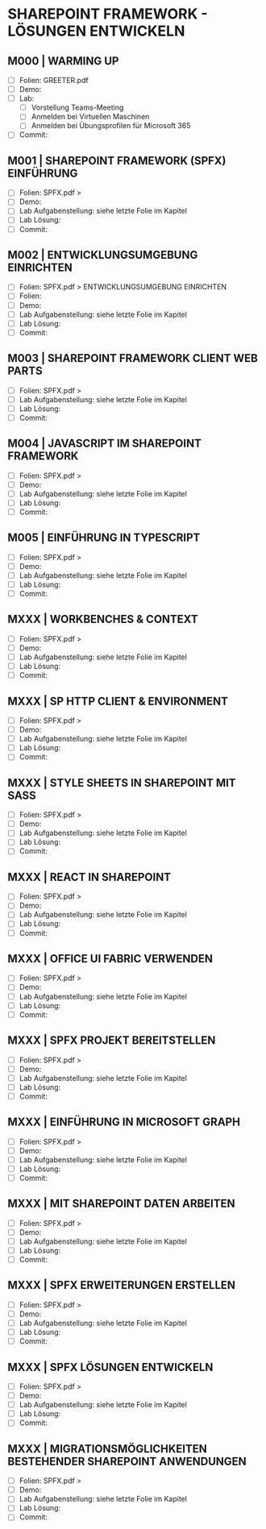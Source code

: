 # SHAREPOINT FRAMEWORK - LÖSUNGEN ENTWICKELN

## M000 | WARMING UP

- [ ] Folien: GREETER.pdf
- [ ] Demo:
- [ ] Lab:
  - [ ] Vorstellung Teams-Meeting
  - [ ] Anmelden bei Virtuellen Maschinen
  - [ ] Anmelden bei Übungsprofilen für Microsoft 365
- [ ] Commit:

## M001 | SHAREPOINT FRAMEWORK (SPFX) EINFÜHRUNG

- [ ] Folien: SPFX.pdf >
- [ ] Demo:
- [ ] Lab Aufgabenstellung: siehe letzte Folie im Kapitel
- [ ] Lab Lösung:
- [ ] Commit:

## M002 | ENTWICKLUNGSUMGEBUNG EINRICHTEN

- [ ] Folien: SPFX.pdf > ENTWICKLUNGSUMGEBUNG EINRICHTEN
- [ ] Folien:
- [ ] Demo:
- [ ] Lab Aufgabenstellung: siehe letzte Folie im Kapitel
- [ ] Lab Lösung:
- [ ] Commit:

## M003 | SHAREPOINT FRAMEWORK CLIENT WEB PARTS

- [ ] Folien: SPFX.pdf >
- [ ] Lab Aufgabenstellung: siehe letzte Folie im Kapitel
- [ ] Lab Lösung:
- [ ] Commit:

## M004 | JAVASCRIPT IM SHAREPOINT FRAMEWORK

- [ ] Folien: SPFX.pdf >
- [ ] Demo:
- [ ] Lab Aufgabenstellung: siehe letzte Folie im Kapitel
- [ ] Lab Lösung:
- [ ] Commit:

## M005 | EINFÜHRUNG IN TYPESCRIPT

- [ ] Folien: SPFX.pdf >
- [ ] Demo:
- [ ] Lab Aufgabenstellung: siehe letzte Folie im Kapitel
- [ ] Lab Lösung:
- [ ] Commit:

## MXXX | WORKBENCHES & CONTEXT

- [ ] Folien: SPFX.pdf >
- [ ] Demo:
- [ ] Lab Aufgabenstellung: siehe letzte Folie im Kapitel
- [ ] Lab Lösung:
- [ ] Commit:

## MXXX | SP HTTP CLIENT & ENVIRONMENT

- [ ] Folien: SPFX.pdf >
- [ ] Demo:
- [ ] Lab Aufgabenstellung: siehe letzte Folie im Kapitel
- [ ] Lab Lösung:
- [ ] Commit:

## MXXX | STYLE SHEETS IN SHAREPOINT MIT SASS

- [ ] Folien: SPFX.pdf >
- [ ] Demo:
- [ ] Lab Aufgabenstellung: siehe letzte Folie im Kapitel
- [ ] Lab Lösung:
- [ ] Commit:

## MXXX | REACT IN SHAREPOINT

- [ ] Folien: SPFX.pdf >
- [ ] Demo:
- [ ] Lab Aufgabenstellung: siehe letzte Folie im Kapitel
- [ ] Lab Lösung:
- [ ] Commit:

## MXXX | OFFICE UI FABRIC VERWENDEN

- [ ] Folien: SPFX.pdf >
- [ ] Demo:
- [ ] Lab Aufgabenstellung: siehe letzte Folie im Kapitel
- [ ] Lab Lösung:
- [ ] Commit:

## MXXX | SPFX PROJEKT BEREITSTELLEN

- [ ] Folien: SPFX.pdf >
- [ ] Demo:
- [ ] Lab Aufgabenstellung: siehe letzte Folie im Kapitel
- [ ] Lab Lösung:
- [ ] Commit:

## MXXX | EINFÜHRUNG IN MICROSOFT GRAPH

- [ ] Folien: SPFX.pdf >
- [ ] Demo:
- [ ] Lab Aufgabenstellung: siehe letzte Folie im Kapitel
- [ ] Lab Lösung:
- [ ] Commit:

## MXXX | MIT SHAREPOINT DATEN ARBEITEN

- [ ] Folien: SPFX.pdf >
- [ ] Demo:
- [ ] Lab Aufgabenstellung: siehe letzte Folie im Kapitel
- [ ] Lab Lösung:
- [ ] Commit:

## MXXX | SPFX ERWEITERUNGEN ERSTELLEN

- [ ] Folien: SPFX.pdf >
- [ ] Demo:
- [ ] Lab Aufgabenstellung: siehe letzte Folie im Kapitel
- [ ] Lab Lösung:
- [ ] Commit:

## MXXX | SPFX LÖSUNGEN ENTWICKELN

- [ ] Folien: SPFX.pdf >
- [ ] Demo:
- [ ] Lab Aufgabenstellung: siehe letzte Folie im Kapitel
- [ ] Lab Lösung:
- [ ] Commit:

## MXXX | MIGRATIONSMÖGLICHKEITEN BESTEHENDER SHAREPOINT ANWENDUNGEN

- [ ] Folien: SPFX.pdf >
- [ ] Demo:
- [ ] Lab Aufgabenstellung: siehe letzte Folie im Kapitel
- [ ] Lab Lösung:
- [ ] Commit:
